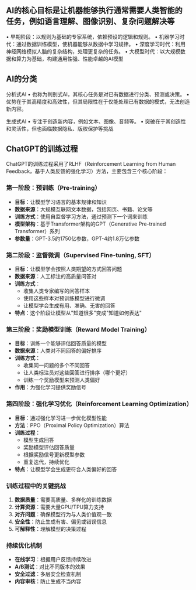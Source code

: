 ## AI的核心目标是让机器能够执行通常需要人类智能的任务，例如语言理解、图像识别、复杂问题解决等
• 早期阶段：以规则为基础的专家系统，依赖预设的逻辑和规则。
• 机器学习时代：通过数据训练模型，使机器能够从数据中学习规律。
• 深度学习时代：利用神经网络模拟人脑的复杂结构，处理更复杂的任务。
• 大模型时代：以大规模数据和算力为基础，构建通用性强、性能卓越的AI模型

## AI的分类
分析式AI
• 也称为判别式AI，其核心任务是对已有数据进行分类、预测或决策。
• 优势在于其高精度和高效性，但其局限性在于仅能处理已有数据的模式，无法创造新内容。

生成式AI
• 专注于创造新内容，例如文本、图像、音频等。
• 突破在于其创造性和灵活性，但也面临数据隐私、版权保护等挑战

## ChatGPT的训练过程

ChatGPT的训练过程采用了RLHF（Reinforcement Learning from Human Feedback，基于人类反馈的强化学习）方法，主要包含三个核心阶段：

### 第一阶段：预训练（Pre-training）
- **目标**：让模型学习语言的基本规律和知识
- **数据来源**：大规模互联网文本数据，包括网页、书籍、论文等
- **训练方式**：使用自监督学习方法，通过预测下一个词来训练
- **模型架构**：基于Transformer架构的GPT（Generative Pre-trained Transformer）系列
- **参数量**：GPT-3.5约1750亿参数，GPT-4约1.8万亿参数

### 第二阶段：监督微调（Supervised Fine-tuning, SFT）
- **目标**：让模型学会按照人类期望的方式回答问题
- **数据来源**：人工标注的高质量问答对
- **训练方式**：
  - 收集人类专家编写的问答样本
  - 使用这些样本对预训练模型进行微调
  - 让模型学会生成有用、准确、无害的回答
- **特点**：这个阶段让模型从"知道很多"变成"知道如何表达"

### 第三阶段：奖励模型训练（Reward Model Training）
- **目标**：训练一个能够评估回答质量的模型
- **数据来源**：人类对不同回答的偏好排序
- **训练方式**：
  - 收集同一问题的多个不同回答
  - 让人类标注员对这些回答进行排序（哪个更好）
  - 训练一个奖励模型来预测人类偏好
- **作用**：为强化学习提供奖励信号

### 第四阶段：强化学习优化（Reinforcement Learning Optimization）
- **目标**：通过强化学习进一步优化模型性能
- **方法**：PPO（Proximal Policy Optimization）算法
- **训练过程**：
  - 模型生成回答
  - 奖励模型评估回答质量
  - 根据奖励信号更新模型参数
  - 重复迭代，持续优化
- **特点**：让模型学会生成更符合人类偏好的回答

### 训练过程中的关键挑战
1. **数据质量**：需要高质量、多样化的训练数据
2. **计算资源**：需要大量GPU/TPU算力支持
3. **对齐问题**：确保模型行为与人类价值观一致
4. **安全性**：防止生成有害、偏见或错误信息
5. **可解释性**：理解模型的决策过程

### 持续优化机制
- **在线学习**：根据用户反馈持续改进
- **A/B测试**：对比不同版本的效果
- **安全过滤**：多层安全检查机制
- **内容审核**：防止生成不当内容


